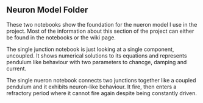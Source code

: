 ## Neuron Model Folder

These two notebooks show the foundation for the nueron model I use in the project. Most of the information about this section of the project can either be found in the notebooks or the wiki page.

The single junction notebook is just looking at a single component, uncoupled. It shows numerical solutions to its equations and represents pendulum like behaviour with two parameters to chancge, damping and current.

The single nueron notebook connects two junctions together like a coupled pendulum and it exhibits neuron-like behaviour. It fire, then enters a refractory period where it cannot fire again despite being constantly driven.